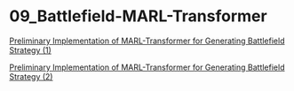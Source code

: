# 09_Battlefield-MARL-Transformer

[Preliminary Implementation of MARL-Transformer for Generating Battlefield Strategy (1)](https://medium.com/@tym406/preliminary-implementation-of-marl-transformer-for-generating-battlefield-strategy-1-b3ae18631082?source=your_stories_page-------------------------------------)

[Preliminary Implementation of MARL-Transformer for Generating Battlefield Strategy (2)](https://medium.com/@tym406/preliminary-implementation-of-marl-transformer-for-generating-battlefield-strategy-2-f32bb5187917?source=your_stories_page-------------------------------------)
